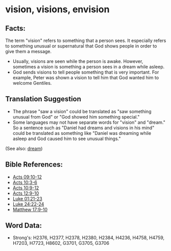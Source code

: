 # vision, visions, envision #

## Facts: ##

The term "vision" refers to something that a person sees. It especially refers to something unusual or supernatural that God shows people in order to give them a message.

* Usually, visions are seen while the person is awake. However, sometimes a vision is something a person sees in a dream while asleep.
* God sends visions to tell people something that is very important. For example, Peter was shown a vision to tell him that God wanted him to welcome Gentiles.

## Translation Suggestion ##

* The phrase "saw a vision" could be translated as "saw something unusual from God" or "God showed him something special."
* Some languages may not have separate words for "vision" and "dream." So a sentence such as "Daniel had dreams and visions in his mind" could be translated as something like "Daniel was dreaming while asleep and God caused him to see unusual things."

(See also: [dream](../other/dream.md))

## Bible References: ##

* [Acts 09:10-12](rc://en/tn/help/act/09/10)
* [Acts 10:3-6](rc://en/tn/help/act/10/03)
* [Acts 10:9-12](rc://en/tn/help/act/10/09)
* [Acts 12:9-10](rc://en/tn/help/act/12/09)
* [Luke 01:21-23](rc://en/tn/help/luk/01/21)
* [Luke 24:22-24](rc://en/tn/help/luk/24/22)
* [Matthew 17:9-10](rc://en/tn/help/mat/17/09)

## Word Data: ##

* Strong's: H2376, H2377, H2378, H2380, H2384, H4236, H4758, H4759, H7203, H7723, H8602, G3701, G3705, G3706
